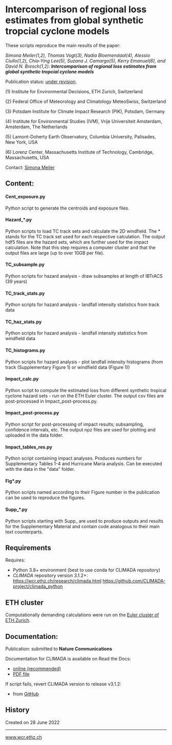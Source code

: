 # Intercomparison of regional loss estimates from global synthetic tropcial cyclone models
These scripts reproduce the main results of the paper:

*Simona Meiler(1,2), Thomas Vogt(3), Nadia Bloemendaal(4), Alessio Ciullo(1,2), Chia-Ying Lee(5), Suzana J. Camargo(5),
Kerry Emanuel(6), and David N. Bresch(1,2):
**Intercomparison of regional loss estimates from global synthetic tropcial cyclone models***

Publication status: [under revision](https://doi.org/10.21203/rs.3.rs-1429968/v1).

(1) Institute for Environmental Decisions, ETH Zurich, Switzerland

(2) Federal Office of Meteorology and Climatology MeteoSwiss, Switzerland

(3) Potsdam Institute for Climate Impact Research (PIK), Potsdam, Germany

(4) Institute for Environmental Studies (IVM), Vrije Universiteit Amsterdam, Amsterdam, The Netherlands

(5) Lamont-Doherty Earth Observatory, Columbia University, Palisades, New York, USA

(6) Lorenz Center, Massachusetts Institute of Technology, Cambridge, Massachusetts, USA

Contact: [Simona Meiler](simona.meiler@usys.ethz.ch)


## Content:

#### Cent_exposure.py
Python script to generate the centroids and exposure files.

#### Hazard_*.py
Python scripts to load TC track sets and calculate the 2D windfield. The * stands for the TC track set used for each respective calculation.
The output hdf5 files are the hazard sets, which are further used for the impact calculation. Note that this step requires a computer cluster and that the output files are large (up to over 10GB per file).

#### TC_subsample.py
Python scripts for hazard analysis - draw subsamples at length of IBTrACS (39 years)

#### TC_track_stats.py
Python scripts for hazard analysis - landfall intensity statistics from track data

#### TC_haz_stats.py
Python scripts for hazard analysis - landfall intensity statistics from windfield data

#### TC_histograms.py
Python scripts for hazard analysis - plot landfall intensity histograms (from track (Supplementary Figure 1) or windfield data (Figure 1))

#### Impact_calc.py
Python script to compute the estimated loss from different synthetic tropical cyclone hazard sets - run on the ETH Euler cluster.
The output csv files are post-processed in Impact_post-process.py. 

#### Impact_post-process.py
Python script for post-processing of impact results; subsampling, confidence intervals, etc.
The output npz files are used for plotting and uploaded in the data folder.

#### Impact_tables_res.py
Python script containing impact analyses. Produces numbers for Supplementary Tables 1-4 and Hurricane Maria analysis. Can be executed with the data in the "data" folder.

#### Fig*.py
Python scripts named according to their Figure number in the publication can be used to reproduce the figures.

#### Supp_*.py
Python scripts starting with Supp_ are used to produce outputs and results for the Supplementary Material and contain code analogous to their main text counterparts.

## Requirements
Requires:
* Python 3.8+ environment (best to use conda for CLIMADA repository)
* _CLIMADA_ repository version 3.1.2+:
        https://wcr.ethz.ch/research/climada.html
        https://github.com/CLIMADA-project/climada_python

## ETH cluster
Computationally demanding calculations were run on the [Euler cluster of ETH Zurich](https://scicomp.ethz.ch/wiki/Euler).

## Documentation:
Publication: submitted to **Nature Communications**

Documentation for CLIMADA is available on Read the Docs:
* [online (recommended)](https://climada-python.readthedocs.io/en/stable/)
* [PDF file](https://buildmedia.readthedocs.org/media/pdf/climada-python/stable/climada-python.pdf)

If script fails, revert CLIMADA version to release v3.1.2:
* from [GitHub](https://github.com/CLIMADA-project/climada_python/releases/tag/v3.1.2)

## History

Created on 28 June 2022

-----

www.wcr.ethz.ch
